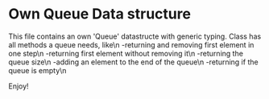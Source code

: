 # Own Queue Data structure

This file contains an own 'Queue' datastructe with generic typing. Class has all methods a queue needs, like\n 
-returning and removing first element in one step\n
-returning first element without removing it\n
-returning the queue size\n
-adding an element to the end of the queue\n
-returning if the queue is empty\n

Enjoy!
